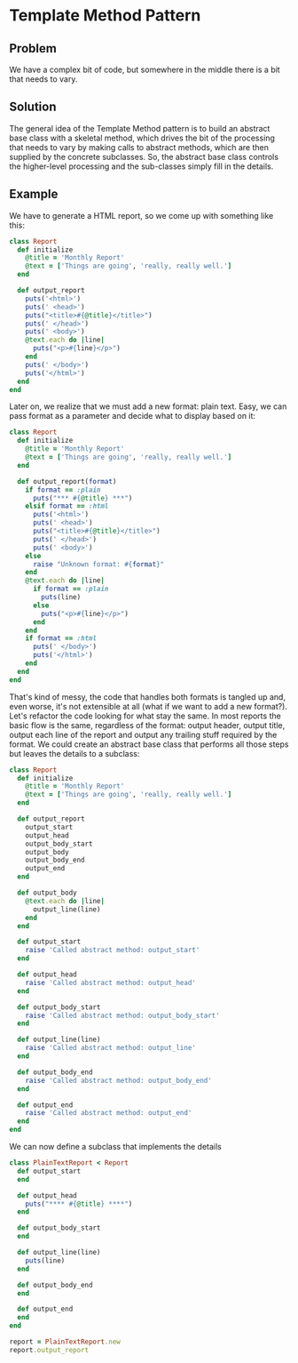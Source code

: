 # Template Method Pattern

## Problem
We have a complex bit of code, but somewhere in the middle there is a bit that needs to vary.

## Solution
The general idea of the Template Method pattern is to build an abstract base class with a skeletal method, which drives the bit of the processing that needs to vary by making calls to abstract methods, which are then supplied by the concrete subclasses. So, the abstract base class controls the higher-level processing and the sub-classes simply fill in the details.

## Example

We have to generate a HTML report, so we come up with something like this:

```ruby
class Report
  def initialize
    @title = 'Monthly Report'
    @text = ['Things are going', 'really, really well.']
  end

  def output_report
    puts('<html>')
    puts(' <head>')
    puts("<title>#{@title}</title>")
    puts(' </head>')
    puts(' <body>')
    @text.each do |line|
      puts("<p>#{line}</p>")
    end
    puts(' </body>')
    puts('</html>')
  end
end
```

Later on, we realize that we must add a new format: plain text. Easy, we can pass format as a parameter and decide what to display based on it:

```ruby
class Report
  def initialize
    @title = 'Monthly Report'
    @text = ['Things are going', 'really, really well.']
  end

  def output_report(format)
    if format == :plain
      puts("*** #{@title} ***")
    elsif format == :html
      puts('<html>')
      puts(' <head>')
      puts("<title>#{@title}</title>")
      puts(' </head>')
      puts(' <body>')
    else
      raise "Unknown format: #{format}"
    end
    @text.each do |line|
      if format == :plain
        puts(line)
      else
        puts("<p>#{line}</p>")
      end
    end
    if format == :html
      puts(' </body>')
      puts('</html>')
    end
  end
end
```

That's kind of messy, the code that handles both formats is tangled up and, even worse, it's not extensible at all (what if we want to add a new format?). Let's refactor the code looking for what stay the same. In most reports the basic flow is the same, regardless of the format: output header, output title, output each line of the report and output any trailing stuff required by the format. We could create an abstract base class that performs all those steps but leaves the details to a subclass:

```ruby
class Report
  def initialize
    @title = 'Monthly Report'
    @text = ['Things are going', 'really, really well.']
  end

  def output_report
    output_start
    output_head
    output_body_start
    output_body
    output_body_end
    output_end
  end

  def output_body
    @text.each do |line|
      output_line(line)
    end
  end

  def output_start
    raise 'Called abstract method: output_start'
  end

  def output_head
    raise 'Called abstract method: output_head'
  end

  def output_body_start
    raise 'Called abstract method: output_body_start'
  end

  def output_line(line)
    raise 'Called abstract method: output_line'
  end

  def output_body_end
    raise 'Called abstract method: output_body_end'
  end

  def output_end
    raise 'Called abstract method: output_end'
  end
end
```

We can now define a subclass that implements the details

```ruby
class PlainTextReport < Report
  def output_start
  end

  def output_head
    puts("**** #{@title} ****")
  end

  def output_body_start
  end

  def output_line(line)
    puts(line)
  end

  def output_body_end
  end

  def output_end
  end
end
```

```ruby
report = PlainTextReport.new
report.output_report
```
